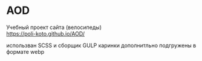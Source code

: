 # AOD
Учебный проект сайта (велосипеды)  
https://poli-koto.github.io/AOD/

использван SCSS и сборщик GULP
каринки дополнитльно подгружены в формате webp
